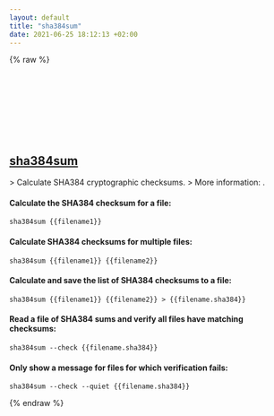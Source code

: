 ```yaml
---
layout: default
title: "sha384sum"
date: 2021-06-25 18:12:13 +02:00
---
```

{% raw %}
<h2 id="sha384sum">
  <a href="/en/common/sha384sum.html">sha384sum</a> <a href="#sha384sum"><svg class="icon">
    <use href="/assets/images/unicode_sprite.svg#link" />
  </svg></a>
</h2>
> Calculate SHA384 cryptographic checksums.
> More information: <https://www.gnu.org/software/coreutils/manual/html_node/sha2-utilities.html>.

#### Calculate the SHA384 checksum for a file:
```shell
sha384sum {{filename1}}
```
#### Calculate SHA384 checksums for multiple files:
```shell
sha384sum {{filename1}} {{filename2}}
```
#### Calculate and save the list of SHA384 checksums to a file:
```shell
sha384sum {{filename1}} {{filename2}} > {{filename.sha384}}
```
#### Read a file of SHA384 sums and verify all files have matching checksums:
```shell
sha384sum --check {{filename.sha384}}
```
#### Only show a message for files for which verification fails:
```shell
sha384sum --check --quiet {{filename.sha384}}
```
{% endraw %}